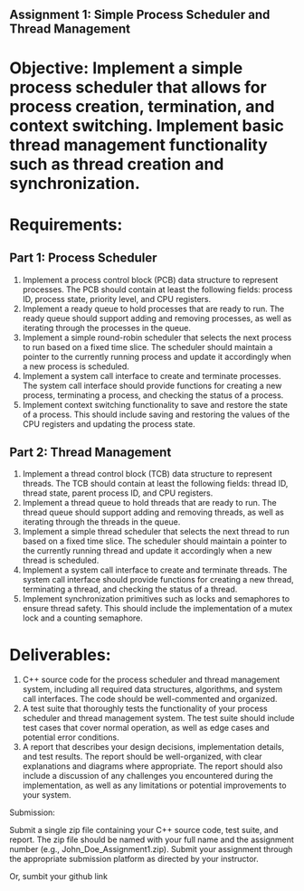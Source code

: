 ## Assignment 1: Simple Process Scheduler and Thread Management

# Objective: Implement a simple process scheduler that allows for process creation, termination, and context switching. Implement basic thread management functionality such as thread creation and synchronization.

# Requirements:

## Part 1: Process Scheduler

1.  Implement a process control block (PCB) data structure to represent processes. The PCB should contain at least the following fields: process ID, process state, priority level, and CPU registers.
2.  Implement a ready queue to hold processes that are ready to run. The ready queue should support adding and removing processes, as well as iterating through the processes in the queue.
3.  Implement a simple round-robin scheduler that selects the next process to run based on a fixed time slice. The scheduler should maintain a pointer to the currently running process and update it accordingly when a new process is scheduled.
4.  Implement a system call interface to create and terminate processes. The system call interface should provide functions for creating a new process, terminating a process, and checking the status of a process.
5.  Implement context switching functionality to save and restore the state of a process. This should include saving and restoring the values of the CPU registers and updating the process state.

## Part 2: Thread Management

1.  Implement a thread control block (TCB) data structure to represent threads. The TCB should contain at least the following fields: thread ID, thread state, parent process ID, and CPU registers.
2.  Implement a thread queue to hold threads that are ready to run. The thread queue should support adding and removing threads, as well as iterating through the threads in the queue.
3.  Implement a simple thread scheduler that selects the next thread to run based on a fixed time slice. The scheduler should maintain a pointer to the currently running thread and update it accordingly when a new thread is scheduled.
4.  Implement a system call interface to create and terminate threads. The system call interface should provide functions for creating a new thread, terminating a thread, and checking the status of a thread.
5.  Implement synchronization primitives such as locks and semaphores to ensure thread safety. This should include the implementation of a mutex lock and a counting semaphore.

# Deliverables:

1.  C++ source code for the process scheduler and thread management system, including all required data structures, algorithms, and system call interfaces. The code should be well-commented and organized.
2.  A test suite that thoroughly tests the functionality of your process scheduler and thread management system. The test suite should include test cases that cover normal operation, as well as edge cases and potential error conditions.
3.  A report that describes your design decisions, implementation details, and test results. The report should be well-organized, with clear explanations and diagrams where appropriate. The report should also include a discussion of any challenges you encountered during the implementation, as well as any limitations or potential improvements to your system.

Submission:

Submit a single zip file containing your C++ source code, test suite, and report. The zip file should be named with your full name and the assignment number (e.g., John_Doe_Assignment1.zip). Submit your assignment through the appropriate submission platform as directed by your instructor. 

Or, sumbit your github link
